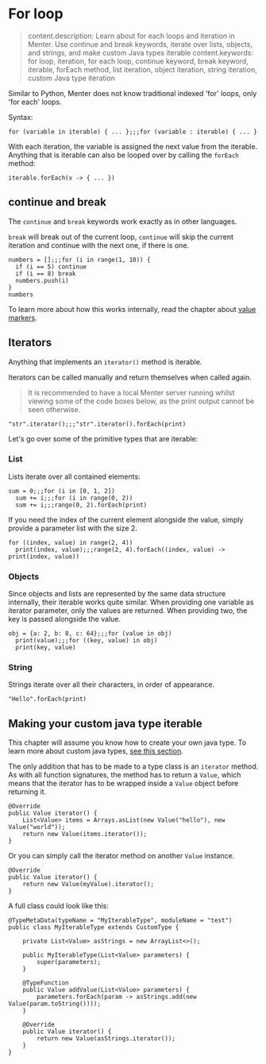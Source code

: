 # For loop

> content.description: Learn about for each loops and iteration in Menter. Use continue and break keywords, iterate over
> lists, objects, and strings, and make custom Java types iterable
> content.keywords: for loop, iteration, for each loop, continue keyword, break keyword, iterable, forEach method, list
> iteration, object iteration, string iteration, custom Java type iteration

Similar to Python, Menter does not know traditional indexed 'for' loops, only 'for each' loops.

Syntax:

```static
for (variable in iterable) { ... };;;for (variable : iterable) { ... }
```

With each iteration, the variable is assigned the next value from the iterable. Anything that is iterable can also be
looped over by calling the `forEach` method:

```static
iterable.forEach(x -> { ... })
```

## continue and break

The `continue` and `break` keywords work exactly as in other languages.

`break` will break out of the current loop, `continue` will skip the current iteration and continue with the next one,
if there is one.

```result=[];;;[1, 2, 3, 4, 6, 7]
numbers = [];;;for (i in range(1, 10)) {
  if (i == 5) continue
  if (i == 8) break
  numbers.push(i)
}
numbers
```

To learn more about how this works internally, read the chapter about [value markers](Java_value_markers.html).

## Iterators

Anything that implements an `iterator()` method is iterable.

Iterators can be called manually and return themselves when called again.

> It is recommended to have a local Menter server running whilst viewing some of the code boxes below, as the print
> output cannot be seen otherwise.

```result=<<iterator>>
"str".iterator();;;"str".iterator().forEach(print)
```

Let's go over some of the primitive types that are iterable:

### List

Lists iterate over all contained elements:

```result=0;;;3;;;6
sum = 0;;;for (i in [0, 1, 2])
  sum += i;;;for (i in range(0, 2))
  sum += i;;;range(0, 2).forEach(print)
```

If you need the index of the current element alongside the value, simply provide a parameter list with the size 2.

```result=null
for ((index, value) in range(2, 4))
  print(index, value);;;range(2, 4).forEach((index, value) -> print(index, value))
```

### Objects

Since objects and lists are represented by the same data structure internally, their iterable works quite similar. When
providing one variable as iterator parameter, only the values are returned. When providing two, the key is passed
alongside the value.

```result={a: 2, b: 8, c: 64};;;null;;;null
obj = {a: 2, b: 8, c: 64};;;for (value in obj)
  print(value);;;for ((key, value) in obj)
  print(key, value)
```

### String

Strings iterate over all their characters, in order of appearance.

```result=null
"Hello".forEach(print)
```

## Making your custom java type iterable

This chapter will assume you know how to create your own java type.
To learn more about custom java types, [see this section](Java_custom_java_types.html).

The only addition that has to be made to a type class is an `iterator` method. As with all function signatures, the
method has to return a `Value`, which means that the iterator has to be wrapped inside a `Value` object before returning
it.

```static---lang=java
@Override
public Value iterator() {
    List<Value> items = Arrays.asList(new Value("hello"), new Value("world"));
    return new Value(items.iterator());
}
```

Or you can simply call the iterator method on another `Value` instance.

```static---lang=java
@Override
public Value iterator() {
    return new Value(myValue).iterator();
}
```

A full class could look like this:

```static---lang=java
@TypeMetaData(typeName = "MyIterableType", moduleName = "test")
public class MyIterableType extends CustomType {

    private List<Value> asStrings = new ArrayList<>();

    public MyIterableType(List<Value> parameters) {
        super(parameters);
    }

    @TypeFunction
    public Value addValue(List<Value> parameters) {
        parameters.forEach(param -> asStrings.add(new Value(param.toString())));
    }

    @Override
    public Value iterator() {
        return new Value(asStrings.iterator());
    }
}
```
